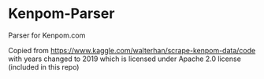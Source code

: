 # Kenpom-Parser
Parser for Kenpom.com

Copied from https://www.kaggle.com/walterhan/scrape-kenpom-data/code with years changed to 2019 which is licensed under Apache 2.0 license (included in this repo)
